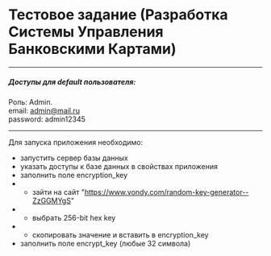 # Тестовое задание (Разработка Системы Управления Банковскими Картами)
***

##### Доступы для default пользователя:
Роль: Admin. \
email: admin@mail.ru \
password: admin12345

***

Для запуска приложения необходимо:
* запустить сервер базы данных
* указать доступы к базе данных в свойствах приложения
* заполнить поле encryption_key
* * зайти на сайт "https://www.vondy.com/random-key-generator--ZzGGMYgS"
* * выбрать 256-bit hex key
* * скопировать значение и вставить в encryption_key
* заполнить поле encrypt_key (любые 32 символа)

